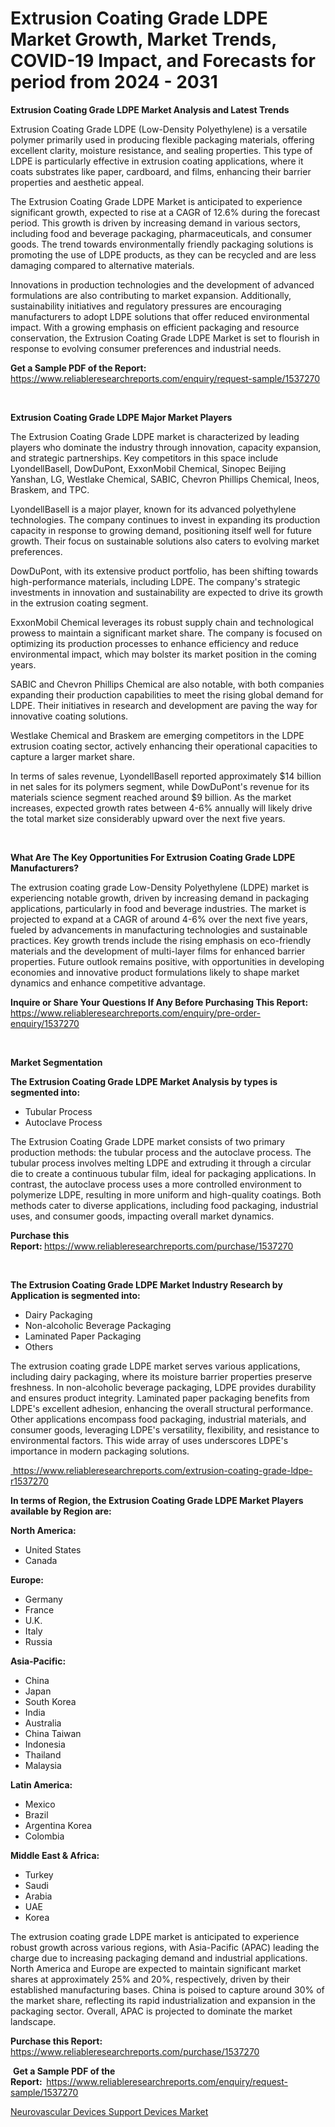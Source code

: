 <p><h1>Extrusion Coating Grade LDPE Market Growth, Market Trends, COVID-19 Impact, and Forecasts for period from 2024 - 2031</h1></p><p><strong>Extrusion Coating Grade LDPE Market Analysis and Latest Trends</strong></p>
<p><p>Extrusion Coating Grade LDPE (Low-Density Polyethylene) is a versatile polymer primarily used in producing flexible packaging materials, offering excellent clarity, moisture resistance, and sealing properties. This type of LDPE is particularly effective in extrusion coating applications, where it coats substrates like paper, cardboard, and films, enhancing their barrier properties and aesthetic appeal.</p><p>The Extrusion Coating Grade LDPE Market is anticipated to experience significant growth, expected to rise at a CAGR of 12.6% during the forecast period. This growth is driven by increasing demand in various sectors, including food and beverage packaging, pharmaceuticals, and consumer goods. The trend towards environmentally friendly packaging solutions is promoting the use of LDPE products, as they can be recycled and are less damaging compared to alternative materials.</p><p>Innovations in production technologies and the development of advanced formulations are also contributing to market expansion. Additionally, sustainability initiatives and regulatory pressures are encouraging manufacturers to adopt LDPE solutions that offer reduced environmental impact. With a growing emphasis on efficient packaging and resource conservation, the Extrusion Coating Grade LDPE Market is set to flourish in response to evolving consumer preferences and industrial needs.</p></p>
<p><strong>Get a Sample PDF of the Report:&nbsp;</strong> <a href="https://www.reliableresearchreports.com/enquiry/request-sample/1537270?utm_campaign=24&utm_medium=2&utm_source=Github&utm_content=ia&utm_term=27122024&utm_id=extrusion-coating-grade-ldpe">https://www.reliableresearchreports.com/enquiry/request-sample/1537270</a></p>
<p>&nbsp;</p>
<p><strong>Extrusion Coating Grade LDPE Major Market Players</strong></p>
<p><p>The Extrusion Coating Grade LDPE market is characterized by leading players who dominate the industry through innovation, capacity expansion, and strategic partnerships. Key competitors in this space include LyondellBasell, DowDuPont, ExxonMobil Chemical, Sinopec Beijing Yanshan, LG, Westlake Chemical, SABIC, Chevron Phillips Chemical, Ineos, Braskem, and TPC.</p><p>LyondellBasell is a major player, known for its advanced polyethylene technologies. The company continues to invest in expanding its production capacity in response to growing demand, positioning itself well for future growth. Their focus on sustainable solutions also caters to evolving market preferences.</p><p>DowDuPont, with its extensive product portfolio, has been shifting towards high-performance materials, including LDPE. The company's strategic investments in innovation and sustainability are expected to drive its growth in the extrusion coating segment.</p><p>ExxonMobil Chemical leverages its robust supply chain and technological prowess to maintain a significant market share. The company is focused on optimizing its production processes to enhance efficiency and reduce environmental impact, which may bolster its market position in the coming years.</p><p>SABIC and Chevron Phillips Chemical are also notable, with both companies expanding their production capabilities to meet the rising global demand for LDPE. Their initiatives in research and development are paving the way for innovative coating solutions.</p><p>Westlake Chemical and Braskem are emerging competitors in the LDPE extrusion coating sector, actively enhancing their operational capacities to capture a larger market share.</p><p>In terms of sales revenue, LyondellBasell reported approximately $14 billion in net sales for its polymers segment, while DowDuPont's revenue for its materials science segment reached around $9 billion. As the market increases, expected growth rates between 4-6% annually will likely drive the total market size considerably upward over the next five years.</p></p>
<p>&nbsp;</p>
<p><strong>What Are The Key Opportunities For Extrusion Coating Grade LDPE Manufacturers?</strong></p>
<p><p>The extrusion coating grade Low-Density Polyethylene (LDPE) market is experiencing notable growth, driven by increasing demand in packaging applications, particularly in food and beverage industries. The market is projected to expand at a CAGR of around 4-6% over the next five years, fueled by advancements in manufacturing technologies and sustainable practices. Key growth trends include the rising emphasis on eco-friendly materials and the development of multi-layer films for enhanced barrier properties. Future outlook remains positive, with opportunities in developing economies and innovative product formulations likely to shape market dynamics and enhance competitive advantage.</p></p>
<p><strong>Inquire or Share Your Questions If Any Before Purchasing This Report:</strong> <a href="https://www.reliableresearchreports.com/enquiry/pre-order-enquiry/1537270?utm_campaign=24&utm_medium=2&utm_source=Github&utm_content=ia&utm_term=27122024&utm_id=extrusion-coating-grade-ldpe">https://www.reliableresearchreports.com/enquiry/pre-order-enquiry/1537270</a></p>
<p>&nbsp;</p>
<p><strong>Market Segmentation</strong></p>
<p><strong>The Extrusion Coating Grade LDPE Market Analysis by types is segmented into:</strong></p>
<p><ul><li>Tubular Process</li><li>Autoclave Process</li></ul></p>
<p><p>The Extrusion Coating Grade LDPE market consists of two primary production methods: the tubular process and the autoclave process. The tubular process involves melting LDPE and extruding it through a circular die to create a continuous tubular film, ideal for packaging applications. In contrast, the autoclave process uses a more controlled environment to polymerize LDPE, resulting in more uniform and high-quality coatings. Both methods cater to diverse applications, including food packaging, industrial uses, and consumer goods, impacting overall market dynamics.</p></p>
<p><strong>Purchase this Report:&nbsp;</strong><a href="https://www.reliableresearchreports.com/purchase/1537270?utm_campaign=24&utm_medium=2&utm_source=Github&utm_content=ia&utm_term=27122024&utm_id=extrusion-coating-grade-ldpe">https://www.reliableresearchreports.com/purchase/1537270</a></p>
<p>&nbsp;</p>
<p><strong>The Extrusion Coating Grade LDPE Market Industry Research by Application is segmented into:</strong></p>
<p><ul><li>Dairy Packaging</li><li>Non-alcoholic Beverage Packaging</li><li>Laminated Paper Packaging</li><li>Others</li></ul></p>
<p><p>The extrusion coating grade LDPE market serves various applications, including dairy packaging, where its moisture barrier properties preserve freshness. In non-alcoholic beverage packaging, LDPE provides durability and ensures product integrity. Laminated paper packaging benefits from LDPE's excellent adhesion, enhancing the overall structural performance. Other applications encompass food packaging, industrial materials, and consumer goods, leveraging LDPE's versatility, flexibility, and resistance to environmental factors. This wide array of uses underscores LDPE's importance in modern packaging solutions.</p></p>
<p><a href="https://www.reliableresearchreports.com/extrusion-coating-grade-ldpe-r1537270?utm_campaign=24&utm_medium=2&utm_source=Github&utm_content=ia&utm_term=27122024&utm_id=extrusion-coating-grade-ldpe">&nbsp;https://www.reliableresearchreports.com/extrusion-coating-grade-ldpe-r1537270</a></p>
<p><strong>In terms of Region, the Extrusion Coating Grade LDPE Market Players available by Region are:</strong></p>
<p>
    <p> <strong> North America: </strong>
        <ul>
            <li>United States</li>
            <li>Canada</li>
        </ul>
        </p> 
    <p> <strong> Europe: </strong>
        <ul>
            <li>Germany</li>
            <li>France</li>
            <li>U.K.</li>
            <li>Italy</li>
            <li>Russia</li>
        </ul>
        </p> 
    <p> <strong> Asia-Pacific: </strong>
        <ul>
            <li>China</li>
            <li>Japan</li>
            <li>South Korea</li>
            <li>India</li>
            <li>Australia</li>
            <li>China Taiwan</li>
            <li>Indonesia</li>
            <li>Thailand</li>
            <li>Malaysia</li>
        </ul>
        </p> 
    <p> <strong> Latin America: </strong>
        <ul>
            <li>Mexico</li>
            <li>Brazil</li>
            <li>Argentina Korea</li>
            <li>Colombia</li>
        </ul>
        </p> 
    <p> <strong> Middle East & Africa: </strong>
        <ul>
            <li>Turkey</li>
            <li>Saudi</li>
            <li>Arabia</li>
            <li>UAE</li>
            <li>Korea</li>
        </ul>
    </p>
    </p>
<p><p>The extrusion coating grade LDPE market is anticipated to experience robust growth across various regions, with Asia-Pacific (APAC) leading the charge due to increasing packaging demand and industrial applications. North America and Europe are expected to maintain significant market shares at approximately 25% and 20%, respectively, driven by their established manufacturing bases. China is poised to capture around 30% of the market share, reflecting its rapid industrialization and expansion in the packaging sector. Overall, APAC is projected to dominate the market landscape.</p></p>
<p><strong>Purchase this Report: </strong><a href="https://www.reliableresearchreports.com/purchase/1537270?utm_campaign=24&utm_medium=2&utm_source=Github&utm_content=ia&utm_term=27122024&utm_id=extrusion-coating-grade-ldpe">https://www.reliableresearchreports.com/purchase/1537270</a></p>
<p>&nbsp;<strong>Get a Sample PDF of the Report:&nbsp;&nbsp;</strong><a href="https://www.reliableresearchreports.com/enquiry/request-sample/1537270?utm_campaign=24&utm_medium=2&utm_source=Github&utm_content=ia&utm_term=27122024&utm_id=extrusion-coating-grade-ldpe">https://www.reliableresearchreports.com/enquiry/request-sample/1537270</a></p>
<p><strong></strong></p>
<p><p><a href="https://github.com/elizabethdagraca/Market-Research-Report-List-5/blob/main/neurovascular-devices-support-devices-market.md?utm_campaign=24&utm_medium=2&utm_source=Github&utm_content=ia&utm_term=27122024&utm_id=extrusion-coating-grade-ldpe">Neurovascular Devices Support Devices Market</a></p></p>